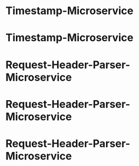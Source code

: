 # Timestamp-Microservice
# Timestamp-Microservice
# Request-Header-Parser-Microservice
# Request-Header-Parser-Microservice
# Request-Header-Parser-Microservice
